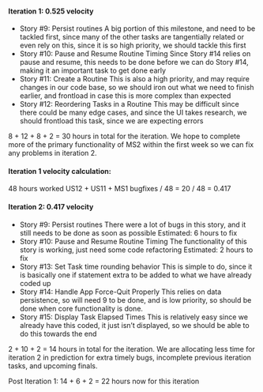 #### Iteration 1: 0.525 velocity
- Story #9:  Persist routines
A big portion of this milestone, and need to be tackled first, since many of the other tasks are tangentially related or even rely on this, since it is so high priority, we should tackle this first
- Story #10:  Pause and Resume Routine Timing
Since Story #14 relies on pause and resume, this needs to be done before we can do Story #14, making it an important task to get done early
- Story #11:  Create a Routine
This is also a high priority, and may require changes in our code base, so we should iron out what we need to finish earlier, and frontload in case this is more complex than expected
- Story #12:  Reordering Tasks in a Routine
This may be difficult since there could be many edge cases, and since the UI takes research, we should frontload this task, since we are expecting errors

8 + 12 + 8 + 2 = 30 hours in total for the iteration. We hope to complete more of the primary functionality of MS2 within the first week so we can fix any problems in iteration 2. 

#### Iteration 1 velocity calculation:
48 hours worked 
US12 + US11 + MS1 bugfixes / 48 = 20 / 48 = 0.417

#### Iteration 2: 0.417 velocity
- Story #9:  Persist routines
There were a lot of bugs in this story, and it still needs to be done as soon as possible
Estimated: 6 hours to fix
- Story #10:  Pause and Resume Routine Timing
The functionality of this story is working, just need some code refactoring
Estimated: 2 hours to fix
- Story #13:  Set Task time rounding behavior
This is simple to do, since it is basically one if statement extra to be added to what we have already coded up
- Story #14:  Handle App Force-Quit Properly
This relies on data persistence, so will need 9 to be done, and is low priority, so should be done when core functionality is done.
- Story #15:  Display Task Elapsed Times
This is relatively easy since we already have this coded, it just isn’t displayed, so we should be able to do this towards the end

2 + 10 + 2 = 14 hours in total for the iteration. We are allocating less time for iteration 2 in prediction for extra timely bugs, incomplete previous iteration tasks, and upcoming finals.

Post Iteration 1: 14 + 6 + 2 = 22 hours now for this iteration
